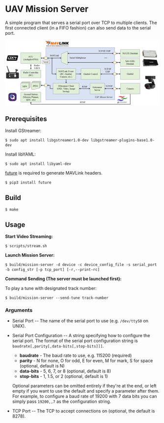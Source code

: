 # UAV Mission Server

A simple program that serves a serial port over TCP to multiple clients. The first connected
client (in a FIFO fashion) can also send data to the serial port.

![architecture diagram](docs/arch.png?raw=true)

## Prerequisites

Install GStreamer:
```shell
$ sudo apt install libgstreamer1.0-dev libgstreamer-plugins-base1.0-dev
```

Install libYAML:
```shell
$ sudo apt install libyaml-dev
```

[future](https://pypi.org/project/future/) is required to generate MAVLink headers.
```shell
$ pip3 install future
```

## Build

```shell
$ make
```

## Usage

**Start Video Streaming:**

```shell
$ scripts/stream.sh
```

**Launch Mission Server:**

```shell
$ build/mission-server -d device -c device_config_file -s serial_port -b config_str [-p tcp_port] [-r,--print-rc]
```

**Command Sending (The server must be launched first):**

To play a tune with designated track number:

```shell
$ build/mission-server --send-tune track-number
```

### Arguments

* Serial Port -- The name of the serial port to use (e.g. `/dev/ttyS0` on UNIX).

* Serial Port Configuration -- A string specifying how to configure the serial port. The format of
    the serial port configuration string is `baudrate[,parity[,data-bits[,stop-bits]]]`.

    * **baudrate** - The baud rate to use, e.g. 115200 (required)
    * **parity** - N for none, O for odd, E for even, M for mark, S for space (optional, default is N)
    * **data-bits** - 5, 6, 7, or 8 (optional, default is 8)
    * **stop-bits** - 1, 1.5, or 2 (optional, default is 1)

    Optional parameters can be omitted entirely if they're at the end, or left empty if you want to use
    the default and specify a parameter after them. For example, to configure a baud rate of 19200 with 7
    data bits you can simply pass `19200,,7` as the configuration string.

* TCP Port -- The TCP to accept connections on (optional, the default is 8278).
